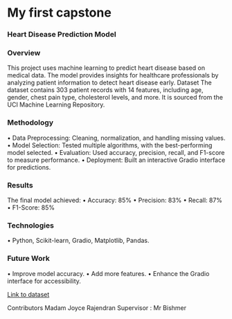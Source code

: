 # My first capstone

### Heart Disease Prediction Model

### Overview
This project uses machine learning to predict heart disease based on medical data. The model provides insights for healthcare professionals by analyzing patient information to detect heart disease early.
Dataset
The dataset contains 303 patient records with 14 features, including age, gender, chest pain type, cholesterol levels, and more. It is sourced from the UCI Machine Learning Repository.
 
### Methodology
•	Data Preprocessing: Cleaning, normalization, and handling missing values.
•	Model Selection: Tested multiple algorithms, with the best-performing model selected.
•	Evaluation: Used accuracy, precision, recall, and F1-score to measure performance.
•	Deployment: Built an interactive Gradio interface for predictions.

### Results
The final model achieved:
•	Accuracy: 85%
•	Precision: 83%
•	Recall: 87%
•	F1-Score: 85%
### Technologies
•	Python, Scikit-learn, Gradio, Matplotlib, Pandas.
### Future Work
•	Improve model accuracy.
•	Add more features.
•	Enhance the Gradio interface for accessibility.

[Link to dataset](https://www.kaggle.com/datasets/johnsmith88/heart-disease-dataset)

Contributors
Madam Joyce Rajendran
Supervisor : Mr Bishmer 
